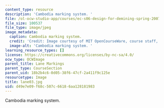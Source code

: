 ```yaml
---
content_type: resource
description: 'Cambodia marking system. '
file: /ol-ocw-studio-app/courses/ec-s06-design-for-demining-spring-2007/d49e7e09f68c507c66186aa128181983_lane03.jpg
file_size: 100537
file_type: image/jpeg
image_metadata:
  caption: Cambodia marking system.
  credit: 'Credit: Image courtesy of MIT OpenCourseWare, course staff, and students.'
  image-alt: 'Cambodia marking system. '
learning_resource_types: []
license: https://creativecommons.org/licenses/by-nc-sa/4.0/
ocw_type: OCWImage
parent_title: Lane Markings
parent_type: CourseSection
parent_uid: 18b2b4c6-0d05-38f6-47cf-2a411f9c125e
resourcetype: Image
title: lane03.jpg
uid: d49e7e09-f68c-507c-6618-6aa128181983
---
```

Cambodia marking system. 
